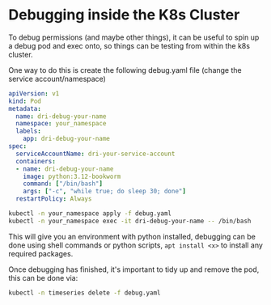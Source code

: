 # Debugging inside the K8s Cluster

To debug permissions (and maybe other things), it can be useful to spin up a debug pod and exec onto, so things can be testing from within the k8s cluster.

One way to do this is create the following debug.yaml file (change the service account/namespace)

```yaml
apiVersion: v1
kind: Pod
metadata:
  name: dri-debug-your-name
  namespace: your_namespace
  labels:
    app: dri-debug-your-name
spec:
  serviceAccountName: dri-your-service-account
  containers:
  - name: dri-debug-your-name
    image: python:3.12-bookworm
    command: ["/bin/bash"]
    args: ["-c", "while true; do sleep 30; done"]
  restartPolicy: Always
```

```bash
kubectl -n your_namespace apply -f debug.yaml
kubectl -n your_namespace exec -it dri-debug-your-name -- /bin/bash
```

This will give you an environment with python installed, debugging can be done using shell commands or python scripts, `apt install <x>` to install any required packages.


Once debugging has finished, it's important to tidy up and remove the pod, this can be done via:
```bash
kubectl -n timeseries delete -f debug.yaml
```

